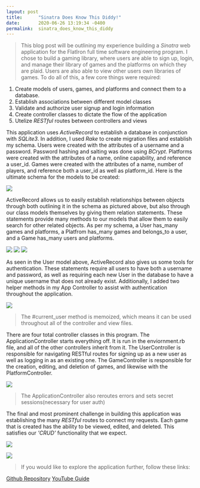 ```yaml
---
layout: post
title:      "Sinatra Does Know This Diddy!"
date:       2020-06-26 13:19:34 -0400
permalink:  sinatra_does_know_this_diddy
---
```


> 
> This blog post will be outlining my experience building a *Sinatra* web application for the FlatIron full time software engineering program. I chose to build a gaming library, where users are able to sign up, login, and manage their library of games and the platforms on which they are plaid. Users are also able to view other users own libraries of games. To do all of this, a few core things were required:

1. Create models of users, games, and platforms and connect them to a database.
2. Establish associations between different model classes
3. Validate and authorize user signup and login information
4. Create controller classes to dictate the flow of the application
5. Utelize *RESTful* routes between controllers and views

This application uses *ActiveRecord* to establish a database in conjunction with *SQLite3*. In addition, I used *Rake* to create migration files and establish my schema. Users were created with the attributes of a username and a password. Password hashing and salting was done using *BCrypt*. Platforms were created with the attributes of a name, online capability, and reference a user_id. Games were created with the attributes of a name, number of players, and reference both a user_id as well as platform_id. Here is the ultimate schema for the models to be created:

![](https://i.imgur.com/RafvYf3.png)

ActiveRecord allows us to easily establish relationships between objects through both outlining it in the schema as pictured above, but also through our class models themselves by giving them relation statements. These statements provide many methods to our models that allow them to easily search for other related objects. As per my schema, a User has_many games and platforms, a Platfrom has_many games and belongs_to a user, and a Game has_many users and platforms.

![](https://imgur.com/e0f1cHK.png)
![](https://imgur.com/TA498DY.png)
![](https://imgur.com/pU2hP2G.png) 


As seen in the User model above, ActiveRecord also gives us some tools for authentication. These statements require all users to have both a username and password, as well as requiring each new User in the database to have a unique username that does not already exist. Additionally, I added two helper methods in my App Controller to assist with authentication throughout the application.

![](https://imgur.com/fgmqbpx.png)
> The #current_user method is memoized, which means it can be used throughout all of the controller and view files.
> 

There are four total controller classes in this program. The ApplicationController starts everything off. It is run in the enviornment.rb file, and all of the other controllers inherit from it. The UserController is responsible for navigating RESTful routes for signing up as a new user as well as logging in as an existing one. The GameController is responsible for the creation, editing, and deletion of games, and likewise with the PlatformController.

![](https://imgur.com/LEy3qiv.png)
> The ApplicationController also reroutes errors and sets secret sessions(necessary for user auth)
> 

The final and most prominent challenge in building this application was establishing the many *RESTful* routes to connect my requests. Each game that is created has the ability to be viewed, edited, and deleted. This satisfies our *'CRUD'* functionality that we expect.

![](https://imgur.com/ubLkedk.png)

![](https://imgur.com/YuPNaIn.png)

> If you would like to explore the application further, follow these links:
> 

[Github Repository](https://github.com/kamrinkennedy/game_library)
[YouTube Guide](https://www.youtube.com/watch?v=Bw5HyjpoiEE)




